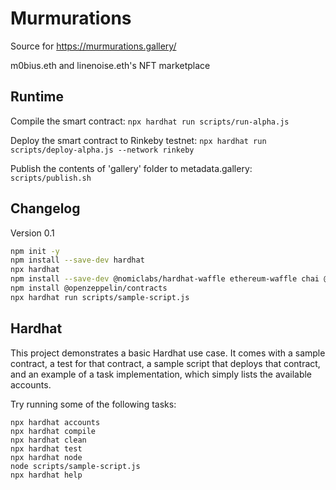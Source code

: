 # Murmurations 

Source for https://murmurations.gallery/

m0bius.eth and linenoise.eth's NFT marketplace

## Runtime

Compile the smart contract: `npx hardhat run scripts/run-alpha.js`

Deploy the smart contract to Rinkeby testnet: `npx hardhat run scripts/deploy-alpha.js --network rinkeby`

Publish the contents of 'gallery' folder to metadata.gallery: `scripts/publish.sh`

## Changelog

Version 0.1

```bash
npm init -y
npm install --save-dev hardhat
npx hardhat
npm install --save-dev @nomiclabs/hardhat-waffle ethereum-waffle chai @nomiclabs/hardhat-ethers ethers
npm install @openzeppelin/contracts
npx hardhat run scripts/sample-script.js
```

## Hardhat

This project demonstrates a basic Hardhat use case. It comes with a sample contract, a test for that contract, a sample script that deploys that contract, and an example of a task implementation, which simply lists the available accounts.

Try running some of the following tasks:

```shell
npx hardhat accounts
npx hardhat compile
npx hardhat clean
npx hardhat test
npx hardhat node
node scripts/sample-script.js
npx hardhat help
```
